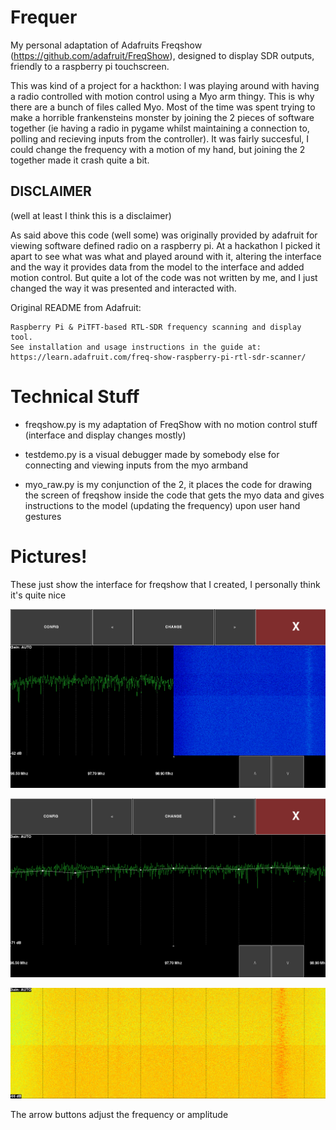 # Frequer
My personal adaptation of Adafruits Freqshow (https://github.com/adafruit/FreqShow), designed to display SDR outputs, friendly to a raspberry pi touchscreen.

This was kind of a project for a hackthon: I was playing around with having a radio controlled with motion control using a Myo arm thingy. This is why there are a bunch of files called Myo. Most of the time was spent trying to make a horrible frankensteins monster by joining the 2 pieces of software together (ie having a radio in pygame whilst maintaining a connection to, polling and recieving inputs from the controller). It was fairly succesful, I could change the frequency with a motion of my hand, but joining the 2 together made it crash quite a bit.


## DISCLAIMER 
 (well at least I think this is a disclaimer)

 As said above this code (well some) was originally provided by adafruit for viewing software defined radio on a raspberry pi. At a hackathon I picked it apart to see what was what and played around with it, altering the interface and the way it provides data from the model to the interface and added motion control. But quite a lot of the code was not written by me, and I just changed the way it was presented and interacted with.


Original README from Adafruit:

	Raspberry Pi & PiTFT-based RTL-SDR frequency scanning and display tool. 
	See installation and usage instructions in the guide at:
	https://learn.adafruit.com/freq-show-raspberry-pi-rtl-sdr-scanner/


# Technical Stuff


- freqshow.py is my adaptation of FreqShow with no motion control stuff (interface and display changes mostly)

- testdemo.py is a visual debugger made by somebody else for connecting and viewing inputs from the myo armband

- myo_raw.py is my conjunction of the 2, it places the code for drawing the screen of freqshow inside the code that gets the myo data and gives instructions to the model (updating the frequency) upon user hand gestures

# Pictures!

These just show the interface for freqshow that I created, I personally think it's quite nice

![alt text](https://github.com/Jrhenderson11/Frequer/blob/master/res/multiview.png "multi-view")

![alt text](https://github.com/Jrhenderson11/Frequer/blob/master/res/instantview.png "instant-view")

![alt text](https://github.com/Jrhenderson11/Frequer/blob/master/res/waterfallview.png "waterfall-view")

The arrow buttons adjust the frequency or amplitude







